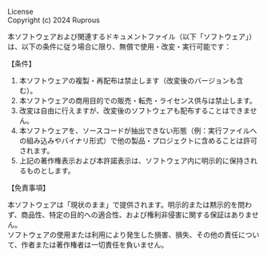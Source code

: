 License  
Copyright (c) 2024 Ruprous

本ソフトウェアおよび関連するドキュメントファイル（以下「ソフトウェア」）は、以下の条件に従う場合に限り、無償で使用・改変・実行可能です：

【条件】

1. 本ソフトウェアの複製・再配布は禁止します（改変後のバージョンも含む）。  
2. 本ソフトウェアの商用目的での販売・転売・ライセンス供与は禁止します。  
3. 改変は自由に行えますが、改変後のソフトウェアも配布することはできません。  
4. 本ソフトウェアを、ソースコードが抽出できない形態（例：実行ファイルへの組み込みやバイナリ形式）で他の製品・プロジェクトに含めることは許可されます。  
5. 上記の著作権表示および本許諾表示は、ソフトウェア内に明示的に保持されるものとします。

【免責事項】

本ソフトウェアは「現状のまま」で提供されます。明示的または黙示的を問わず、商品性、特定の目的への適合性、および権利非侵害に関する保証はありません。  
ソフトウェアの使用または利用により発生した損害、損失、その他の責任について、作者または著作権者は一切責任を負いません。
